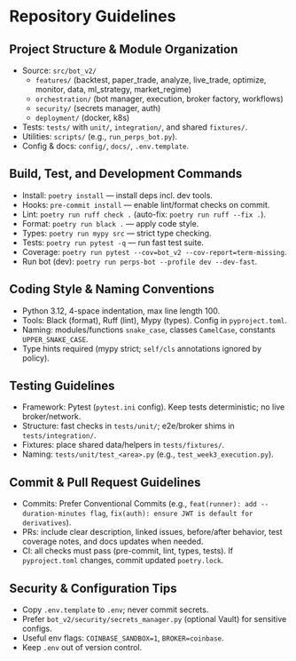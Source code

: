 # Repository Guidelines

## Project Structure & Module Organization
- Source: `src/bot_v2/`
  - `features/` (backtest, paper_trade, analyze, live_trade, optimize, monitor, data, ml_strategy, market_regime)
  - `orchestration/` (bot manager, execution, broker factory, workflows)
  - `security/` (secrets manager, auth)
  - `deployment/` (docker, k8s)
- Tests: `tests/` with `unit/`, `integration/`, and shared `fixtures/`.
- Utilities: `scripts/` (e.g., `run_perps_bot.py`).
- Config & docs: `config/`, `docs/`, `.env.template`.

## Build, Test, and Development Commands
- Install: `poetry install` — install deps incl. dev tools.
- Hooks: `pre-commit install` — enable lint/format checks on commit.
- Lint: `poetry run ruff check .` (auto-fix: `poetry run ruff --fix .`).
- Format: `poetry run black .` — apply code style.
- Types: `poetry run mypy src` — strict type checking.
- Tests: `poetry run pytest -q` — run fast test suite.
- Coverage: `poetry run pytest --cov=bot_v2 --cov-report=term-missing`.
- Run bot (dev): `poetry run perps-bot --profile dev --dev-fast`.

## Coding Style & Naming Conventions
- Python 3.12, 4-space indentation, max line length 100.
- Tools: Black (format), Ruff (lint), Mypy (types). Config in `pyproject.toml`.
- Naming: modules/functions `snake_case`, classes `CamelCase`, constants `UPPER_SNAKE_CASE`.
- Type hints required (mypy strict; `self/cls` annotations ignored by policy).

## Testing Guidelines
- Framework: Pytest (`pytest.ini` config). Keep tests deterministic; no live broker/network.
- Structure: fast checks in `tests/unit/`; e2e/broker shims in `tests/integration/`.
- Fixtures: place shared data/helpers in `tests/fixtures/`.
- Naming: `tests/unit/test_<area>.py` (e.g., `test_week3_execution.py`).

## Commit & Pull Request Guidelines
- Commits: Prefer Conventional Commits (e.g., `feat(runner): add --duration-minutes flag`, `fix(auth): ensure JWT is default for derivatives`).
- PRs: include clear description, linked issues, before/after behavior, test coverage notes, and docs updates when needed.
- CI: all checks must pass (pre-commit, lint, types, tests). If `pyproject.toml` changes, commit updated `poetry.lock`.

## Security & Configuration Tips
- Copy `.env.template` to `.env`; never commit secrets.
- Prefer `bot_v2/security/secrets_manager.py` (optional Vault) for sensitive configs.
- Useful env flags: `COINBASE_SANDBOX=1`, `BROKER=coinbase`.
- Keep `.env` out of version control.


